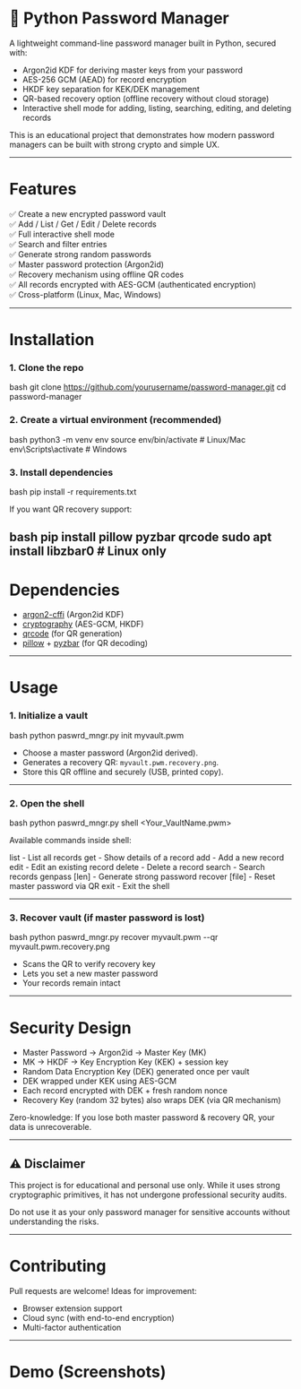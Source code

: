 # 🔐 Python Password Manager

A lightweight command-line password manager built in Python, secured with:

- Argon2id KDF for deriving master keys from your password  
- AES-256 GCM (AEAD) for record encryption  
- HKDF key separation for KEK/DEK management  
- QR-based recovery option (offline recovery without cloud storage)  
- Interactive shell mode for adding, listing, searching, editing, and deleting records  

This is an educational project that demonstrates how modern password managers can be built with strong crypto and simple UX.

---

# Features

✅ Create a new encrypted password vault  
✅ Add / List / Get / Edit / Delete records  
✅ Full interactive shell mode  
✅ Search and filter entries  
✅ Generate strong random passwords  
✅ Master password protection (Argon2id)  
✅ Recovery mechanism using offline QR codes  
✅ All records encrypted with AES-GCM (authenticated encryption)  
✅ Cross-platform (Linux, Mac, Windows)  

---

# Installation

### 1. Clone the repo
bash
git clone https://github.com/yourusername/password-manager.git
cd password-manager

### 2. Create a virtual environment (recommended)

bash
python3 -m venv env
source env/bin/activate   # Linux/Mac
env\Scripts\activate      # Windows

### 3. Install dependencies

bash
pip install -r requirements.txt


If you want QR recovery support:

bash
pip install pillow pyzbar qrcode
sudo apt install libzbar0   # Linux only
---

# Dependencies

* [argon2-cffi](https://pypi.org/project/argon2-cffi/) (Argon2id KDF)
* [cryptography](https://pypi.org/project/cryptography/) (AES-GCM, HKDF)
* [qrcode](https://pypi.org/project/qrcode/) (for QR generation)
* [pillow](https://pypi.org/project/Pillow/) + [pyzbar](https://pypi.org/project/pyzbar/) (for QR decoding)

---

# Usage

### 1. Initialize a vault

bash
python paswrd_mngr.py init myvault.pwm

* Choose a master password (Argon2id derived).
* Generates a recovery QR: `myvault.pwm.recovery.png`.
* Store this QR  offline and securely (USB, printed copy).

---

### 2. Open the shell

bash
python paswrd_mngr.py shell <Your_VaultName.pwm>

Available commands inside shell:

list            - List all records
get <index>     - Show details of a record
add             - Add a new record
edit            - Edit an existing record
delete <index>  - Delete a record
search <term>   - Search records
genpass [len]   - Generate strong password
recover [file]  - Reset master password via QR
exit            - Exit the shell

---

### 3. Recover vault (if master password is lost)

bash
python paswrd_mngr.py recover myvault.pwm --qr myvault.pwm.recovery.png

* Scans the QR to verify recovery key
* Lets you set a new master password
* Your records remain intact

---

# Security Design

* Master Password → Argon2id → Master Key (MK)
* MK → HKDF → Key Encryption Key (KEK) + session key
* Random Data Encryption Key (DEK) generated once per vault
* DEK wrapped under KEK using AES-GCM
* Each record encrypted with DEK + fresh random nonce
* Recovery Key (random 32 bytes) also wraps DEK (via QR mechanism)

Zero-knowledge:
If you lose both master password & recovery QR, your data is unrecoverable.

---

## ⚠️ Disclaimer

This project is for educational and personal use only.
While it uses strong cryptographic primitives, it has not undergone professional security audits.

Do not use it as your only password manager for sensitive accounts without understanding the risks.

---

# Contributing

Pull requests are welcome!
Ideas for improvement:

* Browser extension support
* Cloud sync (with end-to-end encryption)
* Multi-factor authentication

---

# Demo (Screenshots)


